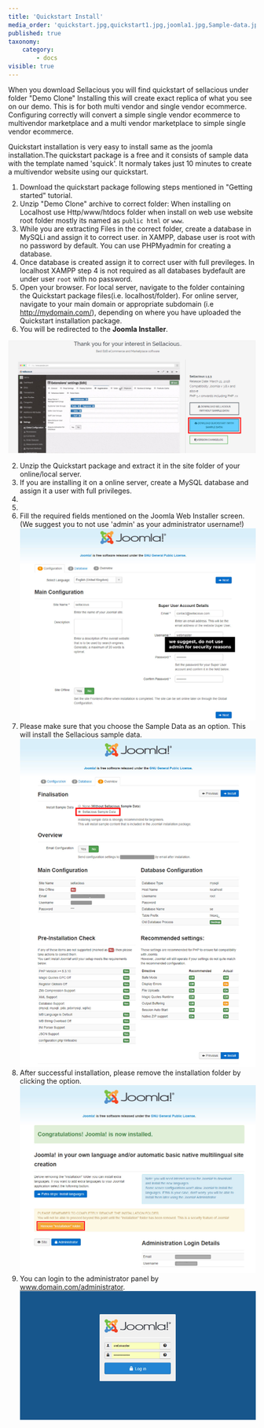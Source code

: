 ```yaml
---
title: 'Quickstart Install'
media_order: 'quickstart.jpg,quickstart1.jpg,joomla1.jpg,Sample-data.jpg,remove.jpg,webmaster.jpg'
published: true
taxonomy:
    category:
        - docs
visible: true
---
```


When you download Sellacious you will find quickstart of sellacious under folder "Demo Clone" 
Installing this will create exact replica of what you see on our demo. This is for both multi vendor and single vendor ecommerce. Configuring correctly will convert a simple single vendor ecommerce to multivendor marketplace and a multi vendor marketplace to simple single vendor ecommerce.  

Quickstart installation is very easy to install same as the joomla installation.The quickstart package is a free and it consists of sample data with the template named 'squick'. It normaly takes just 10 minutes to create a multivendor website using our quickstart.

1. Download the quickstart package following steps mentioned in "Getting started" tutorial. 
2. Unzip "Demo Clone" archive to correct folder: When installing on Localhost use Http/www/htdocs folder when install on web use website root folder mostly its named as `public html` or `www`. 
3. While you are extracting Files in the correct folder, create a database in MySQLi and assign it to correct user. in XAMPP, dabase user is root with no password by default. You can use PHPMyadmin for creating a database. 
4. Once database is created assign it to correct user with full previleges. In localhost XAMPP step 4 is not required as all databases bydefault are under user `root` with no password.
5. Open your browser. For local server, navigate to the folder containing the Quickstart package files(i.e. localhost/folder). For online server, navigate to your main domain or appropriate subdomain (i.e http://mydomain.com/), depending on where you have uploaded the Quickstart installation package.
6. You will be redirected to the <strong>Joomla Installer</strong>.


![](quickstart1.jpg)

2. Unzip the Quickstart package and extract it in the site folder of your online/local server.
4. If you are installing it on a online server, create a MySQL database and assign it a user with full privileges.
5. 
6. 
7. Fill the required fields mentioned on the Joomla Web Installer screen.(We suggest you to not use 'admin' as your administrator username!)
![](joomla1.jpg)
8. Please make sure that you choose the Sample Data as an option. This will install the Sellacious sample data.
![](Sample-data.jpg)
9. After successful installation, please remove the installation folder by clicking the option.
![](remove.jpg)
10. You can login to the administrator panel by www.domain.com/administrator.
![](webmaster.jpg)






